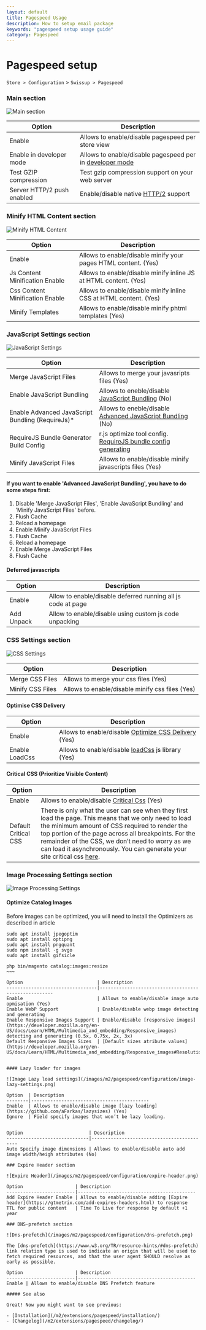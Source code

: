 ```yaml
---
layout: default
title: Pagespeed Usage
description: How to setup email package
keywords: "pagespeed setup usage guide"
category: Pagespeed
---
```


# Pagespeed setup

`Store > Configuration` > `Swissup > Pagespeed`

### Main section

![Main section](/images/m2/pagespeed/configuration/main.png)

Option                     | Description
---------------------------|--------------------------------------------------
Enable                     | Allows to enable/disable pagespeed per store view
Enable in developer mode   | Allows to enable/disable pagespeed per in [developer mode](https://devdocs.magento.com/guides/v2.2/config-guide/bootstrap/magento-modes.html)
Test GZIP compression      | Test gzip compression support on your web server
Server HTTP/2 push enabled | Enable/disable native [HTTP/2](https://en.wikipedia.org/wiki/HTTP/2) support

### Minify HTML Content section

![Minify HTML Content](/images/m2/pagespeed/configuration/minify-html-content.png)

Option                          | Description
--------------------------------|--------------------------------------------------------------
Enable                          | Allows to enable/disable minify your pages HTML content. (Yes)
Js Content Minification Enable  | Allows to enable/disable minify inline JS at HTML content. (Yes)
Css Content Minification Enable | Allows to enable/disable minify inline CSS at HTML content. (Yes)
Minify Templates                | Allows to enable/disable minify phtml templates (Yes)

### JavaScript Settings section

![JavaScript Settings](/images/m2/pagespeed/configuration/javascript-settings.png)

Option                                          | Description
------------------------------------------------|-------------------------------------------
Merge JavaScript Files                          | Allows to merge your javasripts files (Yes)
Enable JavaScript Bundling                      | Allows to eneble/disable [JavaScript Bundling](https://devdocs.magento.com/guides/v2.2/frontend-dev-guide/themes/js-bundling.html) (No)
Enable Advanced JavaScript Bundling (RequireJs)*| Allows to eneble/disable [Advanced JavaScript Bundling](https://devdocs.magento.com/guides/v2.3/performance-best-practices/advanced-js-bundling.html) (No)
RequireJS Bundle Generator Build Config         | r.js optimize tool config. [RequireJS bundle config generating](https://github.com/magento/m2-devtools/blob/master/docs/panels/RequireJS.md#bundle-generator)
Minify JavaScript Files                         | Allows to enable/disable minify javascripts files (Yes)

#### If you want to enable 'Advanced JavaScript Bundling', you have to do some steps first:

1. Disable 'Merge JavaScript Files', 'Enable JavaScript Bundling' and 'Minify JavaScript Files' before.
2. Flush Cache
3. Reload a homepage
4. Enable Minify JavaScript Files
5. Flush Cache
6. Reload a homepage
7. Enable Merge JavaScript Files
2. Flush Cache

#### Deferred javascripts

Option     | Description
-----------|------------
Enable     | Allow to enable/disable deferred running all js code at page
Add Unpack | Allow to enable/disable using custom js code unpacking

### CSS Settings section

![CSS Settings](/images/m2/pagespeed/configuration/css-settings.png)

Option           | Description
-----------------|-------------------------------------------
Merge CSS Files  | Allows to merge your css files (Yes)
Minify CSS Files | Allows to enable/disable minify css files (Yes)

#### Optimise CSS Delivery

Option         | Description
---------------|-------------------------------------------
Enable         | Allows to enable/disable [Optimize CSS Delivery](https://developers.google.com/speed/docs/insights/OptimizeCSSDelivery) (Yes)
Enable LoadCss | Allows to enable/disable [loadCss](https://github.com/filamentgroup/loadCSS#why-loadcss) js library (Yes)

#### Critical CSS (Prioritize Visible Content)

Option               | Description
---------------------|-------------------------------------------
Enable               | Allows to enable/disable [Critical Css](https://developers.google.com/web/fundamentals/performance/critical-rendering-path/optimizing-critical-rendering-path?hl=en) (Yes)
Default Critical CSS | There is only what the user can see when they first load the page. This means that we only need to load the minimum amount of CSS required to render the top portion of the page across all breakpoints. For the remainder of the CSS, we don’t need to worry as we can load it asynchronously. You can generate your site critical css [here](http://ci.swissuplabs.com/pagespeed/critical-css/).


### Image Processing Settings section

![Image Processing Settings](/images/m2/pagespeed/configuration/image-processing-settings.png)

#### Optimize Catalog Images

Before images can be optimized, you will need to install the Optimizers as described in article

~~~~
sudo apt install jpegoptim
sudo apt install optipng
sudo apt install pngquant
sudo npm install -g svgo
sudo apt install gifsicle

php bin/magento catalog:images:resize
~~~

Option                           | Description
---------------------------------|-----------------------------------------------------
Enable                           | Allows to enable/disable image auto opmisation (Yes)
Enable WebP Support              | Enable/disable webp image detecting and generating
Enable Responsive Images Support | Enable/disable [responsive images](https://developer.mozilla.org/en-US/docs/Learn/HTML/Multimedia_and_embedding/Responsive_images) detecting and generating (0.5x, 0.75x, 2x, 3x)
Default Responsive Images Sizes  | [Default sizes atribute values](https://developer.mozilla.org/en-US/docs/Learn/HTML/Multimedia_and_embedding/Responsive_images#Resolution_switching_Different_sizes)


#### Lazy loader for images

![Image Lazy load settings](/images/m2/pagespeed/configuration/image-lazy-settings.png)

Option  | Description
--------|-------------------------------------------
Enable  | Allows to enable/disable image [lazy loading](https://github.com/aFarkas/lazysizes) (Yes)
Ignore  | Field specify images that won’t be lazy loading.


Option                        | Description
------------------------------|-------------------------------------------
Auto Specify image dimensions | Allows to enable/disable auto add image width/heigh attributes (No)

### Expire Header section

![Expire Header](/images/m2/pagespeed/configuration/expire-header.png)

Option                   | Description
-------------------------|-------------------------------------------
Add Expire Header Enable | Allows to enable/disable adding [Expire header](https://gtmetrix.com/add-expires-headers.html) to response
TTL for public content   | Time To Live for response by default +1 year

### DNS-prefetch section

![Dns-prefetch](/images/m2/pagespeed/configuration/dns-prefetch.png)

The [dns-prefetch](https://www.w3.org/TR/resource-hints/#dns-prefetch) link relation type is used to indicate an origin that will be used to fetch required resources, and that the user agent SHOULD resolve as early as possible.

Option                   | Description
-------------------------|-------------------------------------------
Enable | Allows to enable/disable DNS Prefetch feature

##### See also

Great! Now you might want to see previous:

- [Installation](/m2/extensions/pagespeed/installation/)
- [Changelog](/m2/extensions/pagespeed/changelog/)

